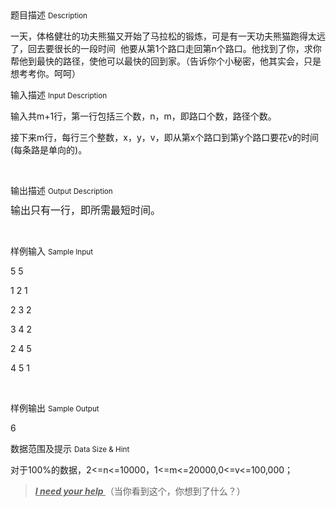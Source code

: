 <div class="panel panel-default">
<div class="area-title">
<span>
题目描述
<small>Description</small>
</span></div>
<div class="panel-body">

<p style=""><span style="">一天，体格健壮的功夫熊猫</span><span style="">又开始了马拉松的锻炼，可是有一天<span style="">功夫熊猫</span>跑得太远了，回去要很长的一段时间</span>  他要从第1个路口走回第n个路口。他找到了你，求你帮他到最快的路径，使他可以最快的回到家。（告诉你个小秘密，他其实会，只是想考考你。呵呵）</p><p><span style=""></span></p>

</div>
</div>

<div class="panel panel-default">
<div class="area-title">
<span>
输入描述
<small>Input Description</small>
</span></div>
<div class="panel-body">
<p style=""><span style="">输入共m+1行，第一行包括三个数，n，m，即路口个数，路径个数。</span></p><p style=""><span style="">接下来m行，每行三个整数，x，y，v，即从第x个路口到第y个路口要花v的时间(每条路是单向的)。</span></p><p><br></p>

</div>
</div>
<div  class="panel panel-default">
<div class="area-title">
<span>
输出描述
<small>Output Description</small>
</span></div>
<div class="panel-body">

<p style="text-align: left;"><span style="font-size:16px;line-height:115%;font-family: 宋体">输出只有一行，即所需最短时间。</span></p><p style="text-align:center"><span style="font-size:16px;line-height:115%;font-family: 宋体"></span></p><p><br/></p>

</div>
</div>


<div class="panel panel-default">
<div class="area-title">
<span>
样例输入
<small>Sample Input</small>
</span></div>
<div class="panel-body">
<p style=""><span style="">5 5</span></p><p style=""><span style="">1 2 1</span></p><p style=""><span style="">2 3 2</span></p><p style=""><span style="">3 4 2</span></p><p style=""><span style="">2 4 5</span></p><p style=""><span style="">4 5 1</span></p><p><br></p>

</div>
</div>

<div class="panel panel-default">
<div class="area-title">
<span>
样例输出
<small>Sample Output</small>
</span></div>
<div class="panel-body">
<p>6<br></p>

</div>
</div>

<div class="panel panel-default">
<div class="area-title">
<span>
数据范围及提示
<small>Data Size & Hint</small>
</span></div>
<div class="panel-body">
<p style=""><span style="">对于100%的数据，2&lt;=n&lt;=100</span><span style="">00</span><span style="">，1&lt;=m&lt;=20000,0&lt;=v&lt;=100,000；</span></p><blockquote><p style=""><span style="text-decoration: underline;"><em><strong><span style="">I need your help </span></strong></em></span><span style="">（当你看到这个，你想到了什么？）</span></p></blockquote>
</div>
</div>
